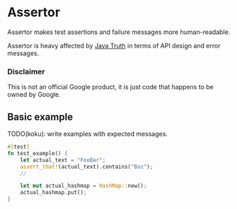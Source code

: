 Assertor
========
Assertor makes test assertions and failure messages more human-readable.

Assertor is heavy affected by [Java Truth](https://github.com/google/truth) in terms of API design and error messages.

### Disclaimer

This is not an official Google product, it is just code that happens to be owned by Google.

Basic example
-------------

TODO(koku): write examples with expected messages.

```rust
#[test]
fn test_example() {
    let actual_text = "FooBar";
    assert_that!(actual_text).contains("Baz");
    //

    let mut actual_hashmap = HashMap::new();
    actual_hashmap.put();
}
```
 

